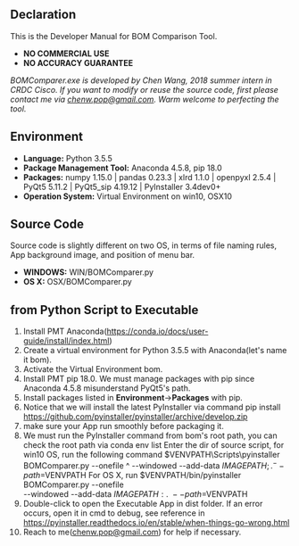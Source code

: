 ## Declaration
This is the Developer Manual for BOM Comparison Tool.

- **NO COMMERCIAL USE**
- **NO ACCURACY GUARANTEE**

*BOMComparer.exe is developed by Chen Wang, 2018 summer intern in CRDC Cisco. If you want to modify or reuse the source code, first please contact me via chenw.pop@gmail.com. Warm welcome to perfecting the tool.*

## Environment
- **Language:** Python 3.5.5
- **Package Management Tool:** Anaconda 4.5.8, pip 18.0
- **Packages:** numpy 1.15.0 | pandas 0.23.3 | xlrd 1.1.0 | openpyxl 2.5.4 | PyQt5 5.11.2 | PyQt5_sip 4.19.12 | PyInstaller 3.4dev0+
- **Operation System:** Virtual Environment on win10, OSX10

## Source Code
Source code is slightly different on two OS, in terms of file naming rules, App background image, and position of menu bar.
- **WINDOWS:** WIN/BOMComparer.py
- **OS X:** OSX/BOMComparer.py

## from Python Script to Executable
1. Install PMT Anaconda(https://conda.io/docs/user-guide/install/index.html)
2. Create a virtual environment for Python 3.5.5 with Anaconda(let's name it bom).
3. Activate the Virtual Environment bom.
4. Install PMT pip 18.0. We must manage packages with pip since Anaconda 4.5.8 misunderstand PyQt5's path.
5. Install packages listed in **Environment**->**Packages** with pip.
6. Notice that we will install the latest PyInstaller via command
          pip install https://github.com/pyinstaller/pyinstaller/archive/develop.zip
7. make sure your App run smoothly before packaging it.
8. We must run the PyInstaller command from bom's root path, you can check the root path via
          conda env list
   Enter the dir of source script, for win10 OS, run the following command
          $VENVPATH\Scripts\pyinstaller BOMComparer.py --onefile ^
          --windowed --add-data $IMAGEPATH;. ^
          --path=$VENVPATH
   For OS X, run
          $VENVPATH/bin/pyinstaller BOMComparer.py --onefile \
          --windowed --add-data $IMAGEPATH:. \
          --path=$VENVPATH
9. Double-click to open the Executable App in dist folder. If an error occurs, open it in cmd to debug, see reference in https://pyinstaller.readthedocs.io/en/stable/when-things-go-wrong.html
10. Reach to me(chenw.pop@gmail.com) for help if necessary.
